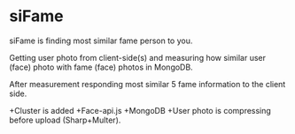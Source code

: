 # siFame
siFame is finding most similar fame person to you.

Getting user photo from client-side(s)
and measuring how similar user (face) photo with fame (face) photos in MongoDB.

After measurement responding most similar 5 fame information to the client side.

+Cluster is added
+Face-api.js
+MongoDB
+User photo is compressing before upload (Sharp+Multer).
